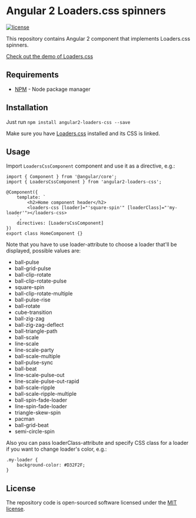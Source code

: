 # Angular 2 Loaders.css spinners

[![license](https://img.shields.io/github/license/mashape/apistatus.svg?maxAge=2592000)](http://opensource.org/licenses/MIT)

This repository contains Angular 2 component that implements Loaders.css spinners.

<a href="https://connoratherton.com/loaders" target_='blank'>Check out the demo of Loaders.css</a>


## Requirements
- [NPM](https://npmjs.org/) - Node package manager


## Installation

Just run `npm install angular2-loaders-css --save`

Make sure you have [Loaders.css](https://github.com/ConnorAtherton/loaders.css) installed and its CSS is linked.


## Usage

Import `LoadersCssComponent` component and use it as a directive, e.g.: 

```
import { Component } from '@angular/core';
import { LoadersCssComponent } from 'angular2-loaders-css';

@Component({
    template: `
        <h2>Home component header</h2>
        <loaders-css [loader]="'square-spin'" [loaderClass]="'my-loader'"></loaders-css>
    `,
    directives: [LoadersCssComponent]
})
export class HomeComponent {}
```

Note that you have to use loader-attribute to choose a loader that'll be displayed, possible values are:

- ball-pulse
- ball-grid-pulse
- ball-clip-rotate
- ball-clip-rotate-pulse
- square-spin
- ball-clip-rotate-multiple
- ball-pulse-rise
- ball-rotate
- cube-transition
- ball-zig-zag
- ball-zig-zag-deflect
- ball-triangle-path
- ball-scale
- line-scale
- line-scale-party
- ball-scale-multiple
- ball-pulse-sync
- ball-beat
- line-scale-pulse-out
- line-scale-pulse-out-rapid
- ball-scale-ripple
- ball-scale-ripple-multiple
- ball-spin-fade-loader
- line-spin-fade-loader
- triangle-skew-spin
- pacman
- ball-grid-beat
- semi-circle-spin

Also you can pass loaderClass-attribute and specify CSS class for a loader if you want to change loader's color, e.g.:

```
.my-loader {
    background-color: #D32F2F;
}
```


## License

The repository code is open-sourced software licensed under the [MIT license](http://opensource.org/licenses/MIT).
